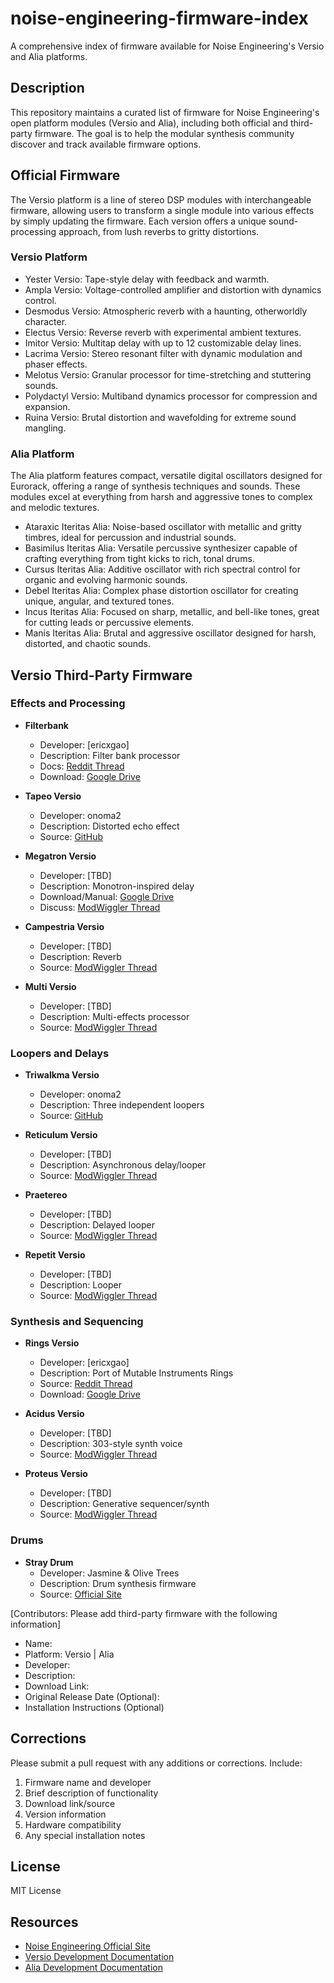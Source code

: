 # noise-engineering-firmware-index
A comprehensive index of firmware available for Noise Engineering's Versio and Alia platforms.

## Description
This repository maintains a curated list of firmware for Noise Engineering's open platform modules (Versio and Alia), including both official and third-party firmware. The goal is to help the modular synthesis community discover and track available firmware options.

## Official Firmware
The Versio platform is a line of stereo DSP modules with interchangeable firmware, allowing users to transform a single module into various effects by simply updating the firmware. Each version offers a unique sound-processing approach, from lush reverbs to gritty distortions.

### Versio Platform
- Yester Versio: Tape-style delay with feedback and warmth.
- Ampla Versio: Voltage-controlled amplifier and distortion with dynamics control.
- Desmodus Versio: Atmospheric reverb with a haunting, otherworldly character.
- Electus Versio: Reverse reverb with experimental ambient textures.
- Imitor Versio: Multitap delay with up to 12 customizable delay lines.
- Lacrima Versio: Stereo resonant filter with dynamic modulation and phaser effects.
- Melotus Versio: Granular processor for time-stretching and stuttering sounds.
- Polydactyl Versio: Multiband dynamics processor for compression and expansion.
- Ruina Versio: Brutal distortion and wavefolding for extreme sound mangling.

### Alia Platform
The Alia platform features compact, versatile digital oscillators designed for Eurorack, offering a range of synthesis techniques and sounds. These modules excel at everything from harsh and aggressive tones to complex and melodic textures.

- Ataraxic Iteritas Alia: Noise-based oscillator with metallic and gritty timbres, ideal for percussion and industrial sounds.
- Basimilus Iteritas Alia: Versatile percussive synthesizer capable of crafting everything from tight kicks to rich, tonal drums.
- Cursus Iteritas Alia: Additive oscillator with rich spectral control for organic and evolving harmonic sounds.
- Debel Iteritas Alia: Complex phase distortion oscillator for creating unique, angular, and textured tones.
- Incus Iteritas Alia: Focused on sharp, metallic, and bell-like tones, great for cutting leads or percussive elements.
- Manis Iteritas Alia: Brutal and aggressive oscillator designed for harsh, distorted, and chaotic sounds.


## Versio Third-Party Firmware

### Effects and Processing
- **Filterbank**
  - Developer: [ericxgao]
  - Description: Filter bank processor
  - Docs: [Reddit Thread](https://www.reddit.com/r/modular/comments/1gx2rsg/try_a_filterbank_versio_firmware/)
  - Download: [Google Drive](https://drive.google.com/drive/folders/1TymSYNRyQrrKOXaNKrDPh3e37AdEoyjc?usp=drive_link)

- **Tapeo Versio**
  - Developer: onoma2
  - Description: Distorted echo effect
  - Source: [GitHub](https://github.com/onoma2/TapeoVersio)

- **Megatron Versio**
  - Developer: [TBD]
  - Description: Monotron-inspired delay
  - Download/Manual: [Google Drive](https://drive.google.com/file/d/13n_zqj1rz1h7niZOHWAtqhraHCXs4_jb/view?usp=share_link)
  - Discuss: [ModWiggler Thread](https://modwiggler.com/forum/viewtopic.php?t=282911)
  

- **Campestria Versio**
  - Developer: [TBD]
  - Description: Reverb
  - Source: [ModWiggler Thread](https://modwiggler.com/forum/viewtopic.php?t=282590)

- **Multi Versio**
  - Developer: [TBD]
  - Description: Multi-effects processor
  - Source: [ModWiggler Thread](https://modwiggler.com/forum/viewtopic.php?t=249058)

### Loopers and Delays
- **Triwalkma Versio**
  - Developer: onoma2
  - Description: Three independent loopers
  - Source: [GitHub](https://github.com/onoma2/TriwalkmaVersio)

- **Reticulum Versio**
  - Developer: [TBD]
  - Description: Asynchronous delay/looper
  - Source: [ModWiggler Thread](https://modwiggler.com/forum/viewtopic.php?t=280196)

- **Praetereo**
  - Developer: [TBD]
  - Description: Delayed looper
  - Source: [ModWiggler Thread](https://modwiggler.com/forum/viewtopic.php?t=276033)

- **Repetit Versio**
  - Developer: [TBD]
  - Description: Looper
  - Source: [ModWiggler Thread](https://modwiggler.com/forum/viewtopic.php?t=261413)

### Synthesis and Sequencing
- **Rings Versio**
  - Developer: [ericxgao]
  - Description: Port of Mutable Instruments Rings
  - Source: [Reddit Thread](https://www.reddit.com/r/modular/comments/[...]/ported_it/)
  - Download: [Google Drive](https://drive.google.com/drive/folders/1Reuhyh5iviwuRQ8M9sMCcs2WmEftjPLU?usp=sharing)

- **Acidus Versio**
  - Developer: [TBD]
  - Description: 303-style synth voice
  - Source: [ModWiggler Thread](https://modwiggler.com/forum/viewtopic.php?t=284269)

- **Proteus Versio**
  - Developer: [TBD]
  - Description: Generative sequencer/synth
  - Source: [ModWiggler Thread](https://modwiggler.com/forum/viewtopic.php?p=3831200#p3831200)

### Drums
- **Stray Drum**
  - Developer: Jasmine & Olive Trees
  - Description: Drum synthesis firmware
  - Source: [Official Site](https://jasmineandolivetrees.com/pages/stray-drum-versio-firmware)

[Contributors: Please add third-party firmware with the following information]
- Name:
- Platform: Versio | Alia
- Developer:
- Description:
- Download Link:
- Original Release Date (Optional):
- Installation Instructions (Optional)

## Corrections
Please submit a pull request with any additions or corrections. Include:
1. Firmware name and developer
2. Brief description of functionality
3. Download link/source
4. Version information
5. Hardware compatibility
6. Any special installation notes

## License
MIT License

## Resources
- [Noise Engineering Official Site](https://noiseengineering.us)
- [Versio Development Documentation](https://noiseengineering.us/pages/versio-architecture)
- [Alia Development Documentation](https://noiseengineering.us/pages/alia-architecture)
